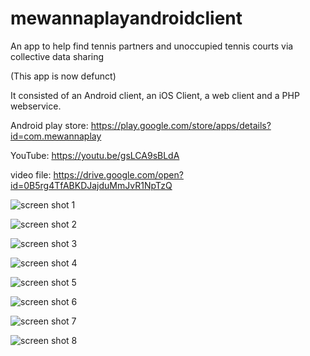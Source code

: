 # mewannaplayandroidclient
An app to help find tennis partners and unoccupied tennis courts via collective data sharing

(This app is now defunct)

It consisted of an Android client, an iOS Client, a web client and a PHP webservice.

Android play store: https://play.google.com/store/apps/details?id=com.mewannaplay

YouTube: https://youtu.be/gsLCA9sBLdA

video file: https://drive.google.com/open?id=0B5rg4TfABKDJajduMmJvR1NpTzQ

![screen shot 1](https://github.com/vishalchangrani/mewannaplayandroidclient/blob/master/screenshots/1.jpg)

![screen shot 2](https://github.com/vishalchangrani/mewannaplayandroidclient/blob/master/screenshots/2.jpg)

![screen shot 3](https://github.com/vishalchangrani/mewannaplayandroidclient/blob/master/screenshots/3.jpg)

![screen shot 4](https://github.com/vishalchangrani/mewannaplayandroidclient/blob/master/screenshots/4.jpg)

![screen shot 5](https://github.com/vishalchangrani/mewannaplayandroidclient/blob/master/screenshots/5.jpg)

![screen shot 6](https://github.com/vishalchangrani/mewannaplayandroidclient/blob/master/screenshots/6.jpg)

![screen shot 7](https://github.com/vishalchangrani/mewannaplayandroidclient/blob/master/screenshots/7.jpg)

![screen shot 8](https://github.com/vishalchangrani/mewannaplayandroidclient/blob/master/screenshots/8.jpg)

